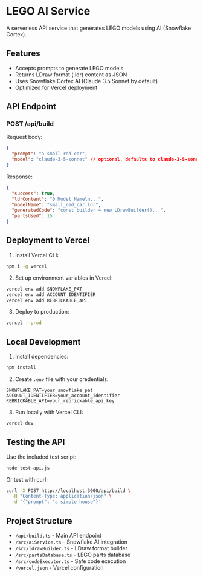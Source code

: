 # LEGO AI Service

A serverless API service that generates LEGO models using AI (Snowflake Cortex).

## Features

- Accepts prompts to generate LEGO models
- Returns LDraw format (.ldr) content as JSON
- Uses Snowflake Cortex AI (Claude 3.5 Sonnet by default)
- Optimized for Vercel deployment

## API Endpoint

### POST /api/build

Request body:
```json
{
  "prompt": "a small red car",
  "model": "claude-3-5-sonnet" // optional, defaults to claude-3-5-sonnet
}
```

Response:
```json
{
  "success": true,
  "ldrContent": "0 Model Name\n...",
  "modelName": "small_red_car.ldr",
  "generatedCode": "const builder = new LDrawBuilder()...",
  "partsUsed": 15
}
```

## Deployment to Vercel

1. Install Vercel CLI:
```bash
npm i -g vercel
```

2. Set up environment variables in Vercel:
```bash
vercel env add SNOWFLAKE_PAT
vercel env add ACCOUNT_IDENTIFIER
vercel env add REBRICKABLE_API
```

3. Deploy to production:
```bash
vercel --prod
```

## Local Development

1. Install dependencies:
```bash
npm install
```

2. Create `.env` file with your credentials:
```
SNOWFLAKE_PAT=your_snowflake_pat
ACCOUNT_IDENTIFIER=your_account_identifier
REBRICKABLE_API=your_rebrickable_api_key
```

3. Run locally with Vercel CLI:
```bash
vercel dev
```

## Testing the API

Use the included test script:
```bash
node test-api.js
```

Or test with curl:
```bash
curl -X POST http://localhost:3000/api/build \
  -H "Content-Type: application/json" \
  -d '{"prompt": "a simple house"}'
```

## Project Structure

- `/api/build.ts` - Main API endpoint
- `/src/aiService.ts` - Snowflake AI integration
- `/src/ldrawBuilder.ts` - LDraw format builder
- `/src/partsDatabase.ts` - LEGO parts database
- `/src/codeExecutor.ts` - Safe code execution
- `/vercel.json` - Vercel configuration